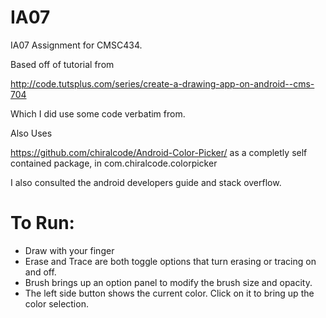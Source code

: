 # IA07
IA07 Assignment for CMSC434. 

Based off of tutorial from 

http://code.tutsplus.com/series/create-a-drawing-app-on-android--cms-704

Which I did use some code verbatim from.

Also Uses 

https://github.com/chiralcode/Android-Color-Picker/
as a completly self contained package, in com.chiralcode.colorpicker

I also consulted the android developers guide and stack overflow.

# To Run:

* Draw with your finger
* Erase and Trace are both toggle options that turn erasing or tracing on and off. 
* Brush brings up an option panel to modify the brush size and opacity. 
* The left side button shows the current color. Click on it to bring up the color selection.

